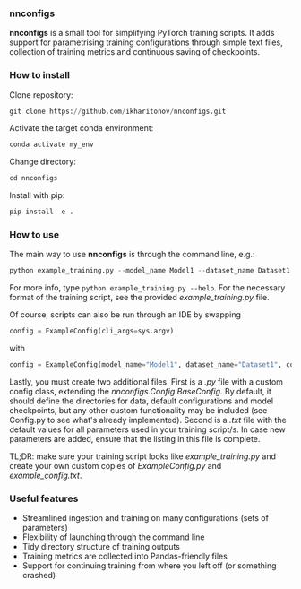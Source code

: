 ### __nnconfigs__

__nnconfigs__ is a small tool for simplifying PyTorch training scripts. It adds support for parametrising training configurations through simple text files, collection of training metrics and continuous saving of checkpoints.

### How to install

Clone repository:
```python
git clone https://github.com/ikharitonov/nnconfigs.git
```
Activate the target conda environment:
```python
conda activate my_env
```
Change directory:
```python
cd nnconfigs
```
Install with pip:
```python
pip install -e .
```

### How to use

The main way to use __nnconfigs__ is through the command line, e.g.:
```python
python example_training.py --model_name Model1 --dataset_name Dataset1 --configuration_name=config1 --configuration_file=/path/to/config1.txt --continue_training False
```
For more info, type ```python example_training.py --help```. For the necessary format of the training script, see the provided _example\_training.py_ file.

Of course, scripts can also be run through an IDE by swapping
```python
config = ExampleConfig(cli_args=sys.argv)
```
with
```python
config = ExampleConfig(model_name="Model1", dataset_name="Dataset1", configuration_name="config1", configuration_file="/path/to/config1.txt" continue_training=False)
```

Lastly, you must create two additional files. First is a _.py_ file with a custom config class, extending the _nnconfigs.Config.BaseConfig_. By default, it should define the directories for data, default configurations and model checkpoints, but any other custom functionality may be included (see Config.py to see what's already implemented). Second is a _.txt_ file with the default values for all parameters used in your training script/s. In case new parameters are added, ensure that the listing in this file is complete.

TL;DR: make sure your training script looks like _example\_training.py_ and create your own custom copies of _ExampleConfig.py_ and _example\_config.txt_.

### Useful features

- Streamlined ingestion and training on many configurations (sets of parameters)
- Flexibility of launching through the command line
- Tidy directory structure of training outputs
- Training metrics are collected into Pandas-friendly files
- Support for continuing training from where you left off (or something crashed)
